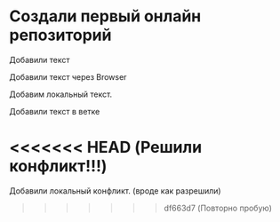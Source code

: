 ﻿# Создали первый онлайн репозиторий

Добавили текст

Добавили текст через Browser

Добавим локальный текст.

Добавили текст в ветке

<<<<<<< HEAD
(Решили конфликт!!!)
=======
Добавили локальный конфликт. (вроде как разрешили)
>>>>>>> df663d7 (Повторно пробую)
